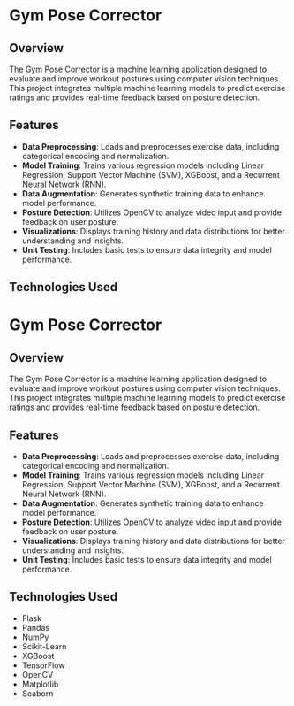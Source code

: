 # Gym Pose Corrector

## Overview

The Gym Pose Corrector is a machine learning application designed to evaluate and improve workout postures using computer vision techniques. This project integrates multiple machine learning models to predict exercise ratings and provides real-time feedback based on posture detection.

## Features

- **Data Preprocessing**: Loads and preprocesses exercise data, including categorical encoding and normalization.
- **Model Training**: Trains various regression models including Linear Regression, Support Vector Machine (SVM), XGBoost, and a Recurrent Neural Network (RNN).
- **Data Augmentation**: Generates synthetic training data to enhance model performance.
- **Posture Detection**: Utilizes OpenCV to analyze video input and provide feedback on user posture.
- **Visualizations**: Displays training history and data distributions for better understanding and insights.
- **Unit Testing**: Includes basic tests to ensure data integrity and model performance.

## Technologies Used
# Gym Pose Corrector

## Overview

The Gym Pose Corrector is a machine learning application designed to evaluate and improve workout postures using computer vision techniques. This project integrates multiple machine learning models to predict exercise ratings and provides real-time feedback based on posture detection.

## Features

- **Data Preprocessing**: Loads and preprocesses exercise data, including categorical encoding and normalization.
- **Model Training**: Trains various regression models including Linear Regression, Support Vector Machine (SVM), XGBoost, and a Recurrent Neural Network (RNN).
- **Data Augmentation**: Generates synthetic training data to enhance model performance.
- **Posture Detection**: Utilizes OpenCV to analyze video input and provide feedback on user posture.
- **Visualizations**: Displays training history and data distributions for better understanding and insights.
- **Unit Testing**: Includes basic tests to ensure data integrity and model performance.

## Technologies Used

- Flask
- Pandas
- NumPy
- Scikit-Learn
- XGBoost
- TensorFlow
- OpenCV
- Matplotlib
- Seaborn

